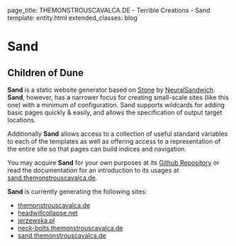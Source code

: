 page_title: THEMONSTROUSCAVALCA.DE - Terrible Creations - Sand
template: entity.html
extended_classes: blog

# Sand

## Children of Dune

**Sand** is a static website generator based on [Stone](https://github.com/neuralsandwich/stone) by [NeuralSandwich](https://github.com/neuralsandwich). **Sand**, however, has 
a narrower focus for creating small-scale sites (like this one) with a minimum of configuration. Sand supports wildcards for adding basic pages quickly 
&amp; easily, and allows the specification of output target locations. 

Additionally **Sand** allows access to a collection of useful standard variables to each of the templates as well as offering access to a representation 
of the entire site so that pages can build indices and navigation.  

You may acquire **Sand** for your own purposes at its [Github Repository](https://github.com/fatconan/sand) or read the documentation for an introduction to its usages
at [sand.themonstrouscavalca.de](https://sand.themonstrouscavalca.de).

**Sand** is currently generating the following sites:

- [themonstrouscavalca.de](https://themonstrouscavalca.de)
- [headwillcollapse.net](https://headwillcollapse.net)
- [jerzewska.pl](http://jerzewska.pl)
- [neck-bolts.themonstrouscavalca.de](https://neck-bolts.themonstrouscavalca.de)
- [sand.themonstrouscavalca.de](https://sand.themonstrouscavalca.de)

